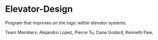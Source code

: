 # Elevator-Design
Program that improves on the logic within elevator systems.

Team Members: 
Alejandro Lopez,
Pierce Tu,
Dane Godard,
Kenneth Paw,
